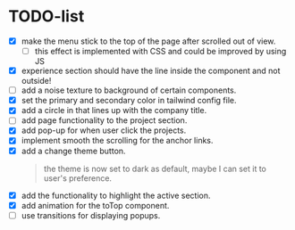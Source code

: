 # TODO-list

- [x] make the menu stick to the top of the page after scrolled out of view.
  - [ ] this effect is implemented with CSS and could be improved by using JS
- [x] experience section should have the line inside the component and not outside!
- [ ] add a noise texture to background of certain components.
- [x] set the primary and secondary color in tailwind config file.
- [x] add a circle in that lines up with the company title.
- [ ] add page functionality to the project section.
- [x] add pop-up for when user click the projects.
- [x] implement smooth the scrolling for the anchor links.
- [x] add a change theme button.
    > the theme is now set to dark as default, maybe I can set it to user's preference.
- [x] add the functionality to highlight the active section.
- [x] add animation for the toTop component.
- [ ] use transitions for displaying popups.

